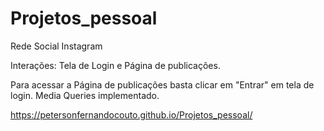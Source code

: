 # Projetos_pessoal
 Rede Social Instagram

 Interações:
Tela de Login e Página de publicações.

Para acessar a Página de publicações basta clicar em "Entrar" em tela de login.
Media Queries implementado.

https://petersonfernandocouto.github.io/Projetos_pessoal/


